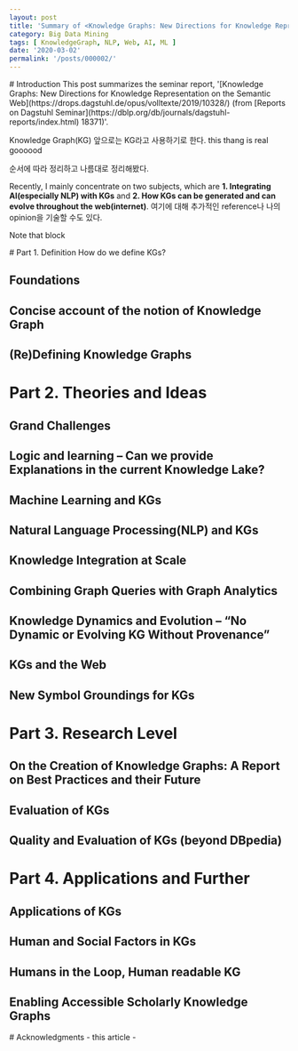 ```yaml
---
layout: post
title: 'Summary of <Knowledge Graphs: New Directions for Knowledge Representation on the Semantic Web>' 
category: Big Data Mining
tags: [ KnowledgeGraph, NLP, Web, AI, ML ]
date: '2020-03-02'
permalink: '/posts/000002/'
---
```


<div id="1"></div>
# Introduction
This post summarizes the seminar report, '[Knowledge Graphs: New Directions for Knowledge Representation on the Semantic Web](https://drops.dagstuhl.de/opus/volltexte/2019/10328/) (from [Reports on Dagstuhl Seminar](https://dblp.org/db/journals/dagstuhl-reports/index.html) 18371)'. 

Knowledge Graph(KG) 앞으로는 KG라고 사용하기로 한다.
this thang is real goooood

순서에 따라 정리하고 나름대로 정리해봤다.

Recently, I mainly concentrate on two subjects, which are **1. Integrating AI(especially NLP) with KGs** and **2. How KGs can be generated and can evolve throughout the web(internet)**. 여기에 대해 추가적인 reference나 나의 opinion을 기술할 수도 있다.

Note that block
<!-- more -->

<div id=""></div>
# Part 1. Definition
How do we define KGs?

## Foundations
## Concise account of the notion of Knowledge Graph
## (Re)Defining Knowledge Graphs

# Part 2. Theories and Ideas
## Grand Challenges
## Logic and learning – Can we provide Explanations in the current Knowledge Lake?
## Machine Learning and KGs
## Natural Language Processing(NLP) and KGs
## Knowledge Integration at Scale
## Combining Graph Queries with Graph Analytics
## Knowledge Dynamics and Evolution – “No Dynamic or Evolving KG Without Provenance”
## KGs and the Web
## New Symbol Groundings for KGs

# Part 3. Research Level
## On the Creation of Knowledge Graphs: A Report on Best Practices and their Future
## Evaluation of KGs
## Quality and Evaluation of KGs (beyond DBpedia)

# Part 4. Applications and Further
## Applications of KGs
## Human and Social Factors in KGs
## Humans in the Loop, Human readable KG
## Enabling Accessible Scholarly Knowledge Graphs


<div id=""></div>
# Acknowledgments
- this article
- 